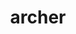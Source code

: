 ---
title: "archer"
layout: cache
categories: [package, develop]
meta: {"versions": ["2.0.0"], "compilers": ["gcc@=11.1.0", "oneapi@=2023.0.0", "oneapi@=2023.1.0", "oneapi@=2023.2.0"], "oss": ["ubuntu20.04"], "platforms": ["linux"], "targets": ["x86_64", "x86_64_v3"], "stacks": ["e4s", "e4s-oneapi", "root"], "num_specs": 16, "num_specs_by_stack": {"e4s-oneapi": 9, "root": 16, "e4s": 7}}
spec_details: [{"hash": "63u3jld2b4pb2j5x2lvbeio7jklmx54d", "compiler": "oneapi@=2023.0.0", "versions": ["2.0.0"], "os": "ubuntu20.04", "platform": "linux", "target": "x86_64", "variants": ["build_system=cmake", "build_type=RelWithDebInfo", "generator=ninja", "~ipo"], "stacks": ["e4s-oneapi", "root"], "size": "-", "tarball": "https://binaries.spack.io/develop/build_cache/linux-ubuntu20.04-x86_64/oneapi-2023.0.0/archer-2.0.0/linux-ubuntu20.04-x86_64-oneapi-2023.0.0-archer-2.0.0-63u3jld2b4pb2j5x2lvbeio7jklmx54d.spack"}, {"hash": "gnozrjxdhmt3hg5yhnu4a6xddidltrjn", "compiler": "oneapi@=2023.0.0", "versions": ["2.0.0"], "os": "ubuntu20.04", "platform": "linux", "target": "x86_64", "variants": ["build_system=cmake", "build_type=RelWithDebInfo", "generator=ninja", "~ipo"], "stacks": ["e4s-oneapi", "root"], "size": "-", "tarball": "https://binaries.spack.io/develop/build_cache/linux-ubuntu20.04-x86_64/oneapi-2023.0.0/archer-2.0.0/linux-ubuntu20.04-x86_64-oneapi-2023.0.0-archer-2.0.0-gnozrjxdhmt3hg5yhnu4a6xddidltrjn.spack"}, {"hash": "hwevz4hxfbo2venr57mvgmquoaz4bvj3", "compiler": "oneapi@=2023.0.0", "versions": ["2.0.0"], "os": "ubuntu20.04", "platform": "linux", "target": "x86_64", "variants": ["build_system=cmake", "build_type=RelWithDebInfo", "generator=ninja", "~ipo"], "stacks": ["e4s-oneapi", "root"], "size": "-", "tarball": "https://binaries.spack.io/develop/build_cache/linux-ubuntu20.04-x86_64/oneapi-2023.0.0/archer-2.0.0/linux-ubuntu20.04-x86_64-oneapi-2023.0.0-archer-2.0.0-hwevz4hxfbo2venr57mvgmquoaz4bvj3.spack"}, {"hash": "ngg7ccz7bw7rqthwfitgz63mft5a4ay3", "compiler": "oneapi@=2023.0.0", "versions": ["2.0.0"], "os": "ubuntu20.04", "platform": "linux", "target": "x86_64", "variants": ["build_system=cmake", "build_type=Release", "generator=ninja", "~ipo"], "stacks": ["e4s-oneapi", "root"], "size": "-", "tarball": "https://binaries.spack.io/develop/build_cache/linux-ubuntu20.04-x86_64/oneapi-2023.0.0/archer-2.0.0/linux-ubuntu20.04-x86_64-oneapi-2023.0.0-archer-2.0.0-ngg7ccz7bw7rqthwfitgz63mft5a4ay3.spack"}, {"hash": "kmcqymudo726cx5mugswbsj6q3mzc4nu", "compiler": "oneapi@=2023.0.0", "versions": ["2.0.0"], "os": "ubuntu20.04", "platform": "linux", "target": "x86_64", "variants": ["build_system=cmake", "build_type=Release", "generator=ninja", "~ipo"], "stacks": ["e4s-oneapi", "root"], "size": "-", "tarball": "https://binaries.spack.io/develop/build_cache/linux-ubuntu20.04-x86_64/oneapi-2023.0.0/archer-2.0.0/linux-ubuntu20.04-x86_64-oneapi-2023.0.0-archer-2.0.0-kmcqymudo726cx5mugswbsj6q3mzc4nu.spack"}, {"hash": "lkkuccvtcdjur4rb3rncc6wgkzp5fpsj", "compiler": "oneapi@=2023.1.0", "versions": ["2.0.0"], "os": "ubuntu20.04", "platform": "linux", "target": "x86_64", "variants": ["build_system=cmake", "build_type=Release", "generator=ninja", "~ipo"], "stacks": ["e4s-oneapi", "root"], "size": "-", "tarball": "https://binaries.spack.io/develop/build_cache/linux-ubuntu20.04-x86_64/oneapi-2023.1.0/archer-2.0.0/linux-ubuntu20.04-x86_64-oneapi-2023.1.0-archer-2.0.0-lkkuccvtcdjur4rb3rncc6wgkzp5fpsj.spack"}, {"hash": "jtxetdrzedsc3lazfepskwprhmbbz3c2", "compiler": "oneapi@=2023.1.0", "versions": ["2.0.0"], "os": "ubuntu20.04", "platform": "linux", "target": "x86_64", "variants": ["build_system=cmake", "build_type=Release", "generator=ninja", "~ipo"], "stacks": ["e4s-oneapi", "root"], "size": "-", "tarball": "https://binaries.spack.io/develop/build_cache/linux-ubuntu20.04-x86_64/oneapi-2023.1.0/archer-2.0.0/linux-ubuntu20.04-x86_64-oneapi-2023.1.0-archer-2.0.0-jtxetdrzedsc3lazfepskwprhmbbz3c2.spack"}, {"hash": "2xiglvbzbesli5zmhawjssbjpkrzjikh", "compiler": "oneapi@=2023.1.0", "versions": ["2.0.0"], "os": "ubuntu20.04", "platform": "linux", "target": "x86_64", "variants": ["build_system=cmake", "build_type=Release", "generator=ninja", "~ipo"], "stacks": ["e4s-oneapi", "root"], "size": "-", "tarball": "https://binaries.spack.io/develop/build_cache/linux-ubuntu20.04-x86_64/oneapi-2023.1.0/archer-2.0.0/linux-ubuntu20.04-x86_64-oneapi-2023.1.0-archer-2.0.0-2xiglvbzbesli5zmhawjssbjpkrzjikh.spack"}, {"hash": "5m66wpkanacjbtzqzoyhgms6kcv4znqb", "compiler": "oneapi@=2023.2.0", "versions": ["2.0.0"], "os": "ubuntu20.04", "platform": "linux", "target": "x86_64", "variants": ["build_system=cmake", "build_type=Release", "generator=ninja", "~ipo"], "stacks": ["e4s-oneapi", "root"], "size": "-", "tarball": "https://binaries.spack.io/develop/build_cache/linux-ubuntu20.04-x86_64/oneapi-2023.2.0/archer-2.0.0/linux-ubuntu20.04-x86_64-oneapi-2023.2.0-archer-2.0.0-5m66wpkanacjbtzqzoyhgms6kcv4znqb.spack"}, {"hash": "fdd4l5osuecxfer6jgop6dzlelwmnncl", "compiler": "gcc@=11.1.0", "versions": ["2.0.0"], "os": "ubuntu20.04", "platform": "linux", "target": "x86_64_v3", "variants": ["build_system=cmake", "build_type=RelWithDebInfo", "generator=ninja", "~ipo"], "stacks": ["root", "e4s"], "size": "-", "tarball": "https://binaries.spack.io/develop/build_cache/linux-ubuntu20.04-x86_64_v3/gcc-11.1.0/archer-2.0.0/linux-ubuntu20.04-x86_64_v3-gcc-11.1.0-archer-2.0.0-fdd4l5osuecxfer6jgop6dzlelwmnncl.spack"}, {"hash": "6kwrokw32jzlahjupvm6ufxdzpcvixh6", "compiler": "gcc@=11.1.0", "versions": ["2.0.0"], "os": "ubuntu20.04", "platform": "linux", "target": "x86_64_v3", "variants": ["build_system=cmake", "build_type=RelWithDebInfo", "generator=ninja", "~ipo"], "stacks": ["root", "e4s"], "size": "-", "tarball": "https://binaries.spack.io/develop/build_cache/linux-ubuntu20.04-x86_64_v3/gcc-11.1.0/archer-2.0.0/linux-ubuntu20.04-x86_64_v3-gcc-11.1.0-archer-2.0.0-6kwrokw32jzlahjupvm6ufxdzpcvixh6.spack"}, {"hash": "elsgodwipvhibqstu5uaqwnytuyknz4r", "compiler": "gcc@=11.1.0", "versions": ["2.0.0"], "os": "ubuntu20.04", "platform": "linux", "target": "x86_64_v3", "variants": ["build_system=cmake", "build_type=Release", "generator=ninja", "~ipo"], "stacks": ["root", "e4s"], "size": "-", "tarball": "https://binaries.spack.io/develop/build_cache/linux-ubuntu20.04-x86_64_v3/gcc-11.1.0/archer-2.0.0/linux-ubuntu20.04-x86_64_v3-gcc-11.1.0-archer-2.0.0-elsgodwipvhibqstu5uaqwnytuyknz4r.spack"}, {"hash": "4rxnv3dbgiqcfhn6v32qp6rjgtqtbxye", "compiler": "gcc@=11.1.0", "versions": ["2.0.0"], "os": "ubuntu20.04", "platform": "linux", "target": "x86_64_v3", "variants": ["build_system=cmake", "build_type=Release", "generator=ninja", "~ipo"], "stacks": ["root", "e4s"], "size": "-", "tarball": "https://binaries.spack.io/develop/build_cache/linux-ubuntu20.04-x86_64_v3/gcc-11.1.0/archer-2.0.0/linux-ubuntu20.04-x86_64_v3-gcc-11.1.0-archer-2.0.0-4rxnv3dbgiqcfhn6v32qp6rjgtqtbxye.spack"}, {"hash": "t3cj3vrkyu4yfkjrzkamgj3hfckz36hk", "compiler": "gcc@=11.1.0", "versions": ["2.0.0"], "os": "ubuntu20.04", "platform": "linux", "target": "x86_64_v3", "variants": ["build_system=cmake", "build_type=Release", "generator=ninja", "~ipo"], "stacks": ["root", "e4s"], "size": "-", "tarball": "https://binaries.spack.io/develop/build_cache/linux-ubuntu20.04-x86_64_v3/gcc-11.1.0/archer-2.0.0/linux-ubuntu20.04-x86_64_v3-gcc-11.1.0-archer-2.0.0-t3cj3vrkyu4yfkjrzkamgj3hfckz36hk.spack"}, {"hash": "yda4fj62cnljfmkck6w6gktfo5yl5spg", "compiler": "gcc@=11.1.0", "versions": ["2.0.0"], "os": "ubuntu20.04", "platform": "linux", "target": "x86_64_v3", "variants": ["build_system=cmake", "build_type=Release", "generator=ninja", "~ipo"], "stacks": ["root", "e4s"], "size": "-", "tarball": "https://binaries.spack.io/develop/build_cache/linux-ubuntu20.04-x86_64_v3/gcc-11.1.0/archer-2.0.0/linux-ubuntu20.04-x86_64_v3-gcc-11.1.0-archer-2.0.0-yda4fj62cnljfmkck6w6gktfo5yl5spg.spack"}, {"hash": "onvckt7a2zijvxsocqusruyxxtyhnpw5", "compiler": "gcc@=11.1.0", "versions": ["2.0.0"], "os": "ubuntu20.04", "platform": "linux", "target": "x86_64_v3", "variants": ["build_system=cmake", "build_type=RelWithDebInfo", "generator=ninja", "~ipo"], "stacks": ["root", "e4s"], "size": "-", "tarball": "https://binaries.spack.io/develop/build_cache/linux-ubuntu20.04-x86_64_v3/gcc-11.1.0/archer-2.0.0/linux-ubuntu20.04-x86_64_v3-gcc-11.1.0-archer-2.0.0-onvckt7a2zijvxsocqusruyxxtyhnpw5.spack"}]
---